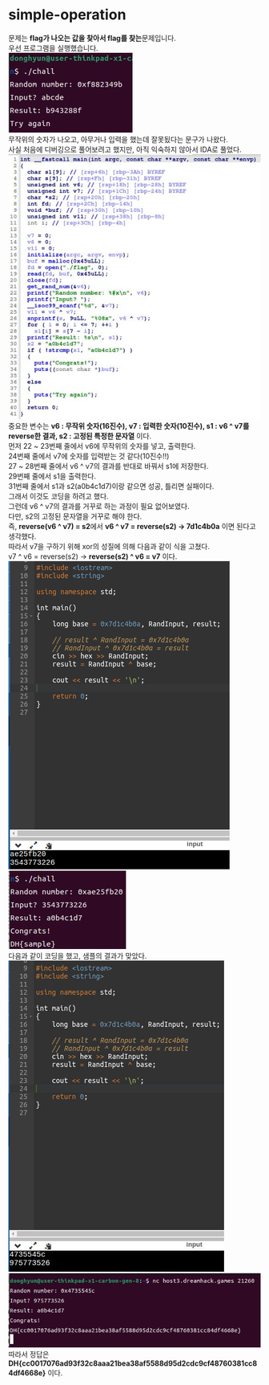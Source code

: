 # simple-operation  
문제는 **flag가 나오는 값을 찾아서 flag를 찾는**문제입니다.  
우선 프로그램을 실행했습니다.  
<img src="6.jpg">  
무작위의 숫자가 나오고, 아무거나 입력을 했는데 잘못됬다는 문구가 나왔다.  
사실 처음에 디버깅으로 풀어보려고 했지만, 아직 익숙하지 않아서 IDA로 풀었다.  
<img src="1.jpg">  
중요한 변수는 **v6 : 무작위 숫자(16진수), v7 : 입력한 숫자(10진수), s1 : v6 ^ v7를 reverse한 결과, s2 : 고정된 특정한 문자열** 이다.  
먼저 22 ~ 23번째 줄에서 v6에 무작위의 숫자를 넣고, 출력한다.  
24번째 줄에서 v7에 숫자를 입력받는 것 같다(10진수!!)  
27 ~ 28번째 줄에서 v6 ^ v7의 결과를 반대로 바꿔서 s1에 저장한다.  
29번째 줄에서 s1을 출력한다.  
31번째 줄에서 s1과 s2(a0b4c1d7)이랑 같으면 성공, 틀리면 실패이다.  
그래서 이것도 코딩을 하려고 했다.  
그런데 v6 ^ v7의 결과를 거꾸로 하는 과정이 필요 없어보였다.  
다만, s2의 고정된 문자열을 거꾸로 해야 한다.  
즉, **reverse(v6 ^ v7) = s2**에서 **v6 ^ v7 = reverse(s2) -> 7d1c4b0a** 이면 된다고 생각했다.  
따라서 v7을 구하기 위해 xor의 성질에 의해 다음과 같이 식을 고쳤다.  
v7 ^ v6 = reverse(s2) -> **reverse(s2) ^ v6 = v7** 이다.  
<img src="2.jpg"> <img src="3.jpg">  
다음과 같이 코딩을 했고, 샘플의 결과가 맞았다.  
<img src="4.jpg"> <img src="5.jpg">  
따라서 정답은 **DH{cc0017076ad93f32c8aaa21bea38af5588d95d2cdc9cf48760381cc84df4668e}** 이다.  
